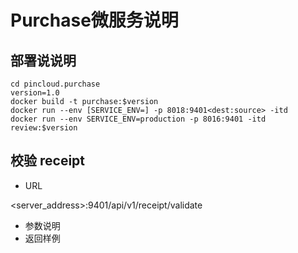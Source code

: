 # Purchase微服务说明

## 部署说说明

```shell
cd pincloud.purchase
version=1.0
docker build -t purchase:$version
docker run --env [SERVICE_ENV=] -p 8018:9401<dest:source> -itd
docker run --env SERVICE_ENV=production -p 8016:9401 -itd review:$version
```

## 校验 receipt

- URL

\<server_address\>:9401/api/v1/receipt/validate

- 参数说明
- 返回样例